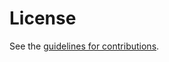 # License

See the
[guidelines for contributions](https://github.com/dgpetrie/draft-petrie-vcon/blob/main/CONTRIBUTING.md).
